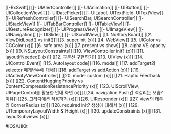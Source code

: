 [[-RxSwift]]
[[- UIAlertController]]
[[- UIAnimation]]
[[- UIButton]]
[[- UICollectionView]]
[[- UIDatePicker]]
[[- UILabel, UITextField, UITextView]]
[[- UIRefreshController]]
[[- UISearchBar, UISearchController]]
[[- UIStackView]]
[[- UITabBarController]]
[[- UITableView]]
[[- UIGestureRecognizer]]
[[- UIProgressView]]
[[- UIImageView]]
[[- UINavigation]]
[[- UISlider]]
[[- UIScrollView]]
[[1. NoStoryBoard]]
[[2. ViewDidLoad() vs init()]]
[[3. super.init (x)]]
[[4. WebView]]
[[5. UIColor vs CGColor (x)]]
[[6. safe area (x)]]
[[7. present vs show]]
[[8. alpha VS opacity (x)]]
[[9. NSLayoutConstraints]]
[[10. ViewController init? (x)]]
[[11. layoutIfNeeded() (x)]]
[[12. 구분선 구현하기]]
[[13. UIView (x)]]
[[14. UIControl.Event]]
[[15. Autolayout code]]
[[16. modal]]
[[17. addTarget의 selector 매개변수에 대해]]
[[18. addTarget vs addAction (x)]]
[[19. UIActivityViewController]]
[[20. model custom (x)]]
[[21. Haptic Feedback (x)]]
[[22. ContentHuggingPriority vs ContentCompressionResistancePriority (x)]]
[[23. UIScrollView, UIPageControl를 활용한 안내 화면 (x)]]
[[24. navigation Push간 랙걸리는 모습? 이유]]
[[25. 그라디에션 적용하기 (x)]]
[[26. UIResponder (x)]]
[[27. view의 테투리 CornerRadius (x)]]
[[28. required init? 생성에 대해서 (x)]]
[[29. UITemporaryLayoutWidth & Height (x)]]
[[30. updateConstraints (x)]]
[[31. layoutSubviews (x)]]

#IOS/UIKit 

